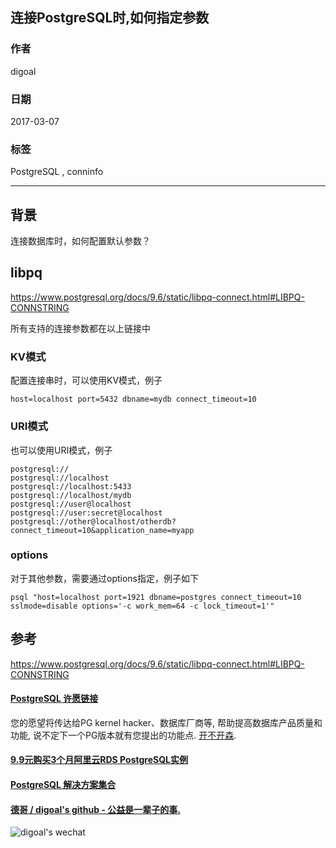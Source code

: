## 连接PostgreSQL时,如何指定参数   
                      
### 作者                                                                   
digoal                 
                        
### 日期                   
2017-03-07                  
                    
### 标签                 
PostgreSQL , conninfo                 
                      
----                
                         
## 背景    
连接数据库时，如何配置默认参数？  
  
## libpq   
https://www.postgresql.org/docs/9.6/static/libpq-connect.html#LIBPQ-CONNSTRING  
  
所有支持的连接参数都在以上链接中  
  
### KV模式  
配置连接串时，可以使用KV模式，例子  
  
```  
host=localhost port=5432 dbname=mydb connect_timeout=10  
```  
  
### URI模式  
也可以使用URI模式，例子  
  
```  
postgresql://  
postgresql://localhost  
postgresql://localhost:5433  
postgresql://localhost/mydb  
postgresql://user@localhost  
postgresql://user:secret@localhost  
postgresql://other@localhost/otherdb?connect_timeout=10&application_name=myapp  
```  
  
### options  
  
对于其他参数，需要通过options指定，例子如下  
  
```  
psql "host=localhost port=1921 dbname=postgres connect_timeout=10 sslmode=disable options='-c work_mem=64 -c lock_timeout=1'"  
```  
  
## 参考  
https://www.postgresql.org/docs/9.6/static/libpq-connect.html#LIBPQ-CONNSTRING  

  
  
  
  
  
  
  
  
  
  
  
  
  
  
  
  
  
  
  
  
  
  
  
  
  
  
  
  
  
  
  
  
  
  
  
  
  
  
  
  
  
  
  
  
  
  
  
  
  
  
  
  
  
  
  
  
  
  
  
  
  
  
  
#### [PostgreSQL 许愿链接](https://github.com/digoal/blog/issues/76 "269ac3d1c492e938c0191101c7238216")
您的愿望将传达给PG kernel hacker、数据库厂商等, 帮助提高数据库产品质量和功能, 说不定下一个PG版本就有您提出的功能点. [开不开森](https://github.com/digoal/blog/issues/76 "269ac3d1c492e938c0191101c7238216").  
  
  
#### [9.9元购买3个月阿里云RDS PostgreSQL实例](https://www.aliyun.com/database/postgresqlactivity "57258f76c37864c6e6d23383d05714ea")
  
  
#### [PostgreSQL 解决方案集合](https://yq.aliyun.com/topic/118 "40cff096e9ed7122c512b35d8561d9c8")
  
  
#### [德哥 / digoal's github - 公益是一辈子的事.](https://github.com/digoal/blog/blob/master/README.md "22709685feb7cab07d30f30387f0a9ae")
  
  
![digoal's wechat](../pic/digoal_weixin.jpg "f7ad92eeba24523fd47a6e1a0e691b59")
  
